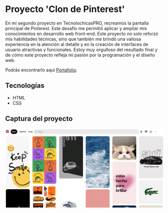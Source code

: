 # Proyecto 'Clon de Pinterest'

En mi segundo proyecto en TecnolochicasPRO, recreamos la pantalla principal de Pinterest. Este desafío me permitió aplicar y ampliar mis conocimientos en desarrollo web front-end. Este proyecto no solo reforzó mis habilidades técnicas, sino que también me brindó una valiosa experiencia en la atención al detalle y en la creación de interfaces de usuario atractivas y funcionales. Estoy muy orgulloso del resultado final y de cómo este proyecto refleja mi pasión por la programación y el diseño web.


Podrás encontrarlo aquí [Portafolio](https://frida-vazquez.github.io/).

## Tecnologías 
* HTML
* CSS

## Captura del proyecto
![Captura del proyecto](/imagenes/captura.png)
